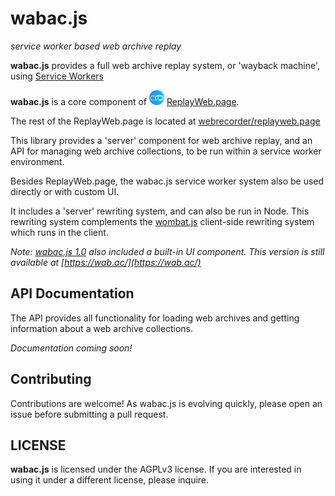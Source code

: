 # wabac.js

*service worker based web archive replay*
  
**wabac.js** provides a full web archive replay system, or 'wayback machine', using
[Service Workers](https://developer.mozilla.org/en-US/docs/Web/API/Service_Worker_API/Using_Service_Workers)

**wabac.js** is a core component of <img src="/assets/logo.svg" width="24" height="24"> [ReplayWeb.page](https://replayweb.page).

The rest of the ReplayWeb.page is located at [webrecorder/replayweb.page](https://github.com/webrecorder/replayweb.page)

This library provides a 'server' component for web archive replay, and an API for managing web archive collections,
to be run within a service worker environment.

Besides ReplayWeb.page, the wabac.js service worker system also be used directly or with custom UI.

It includes a 'server' rewriting system, and can also be run in Node. This rewriting system complements the [wombat.js](https://github.com/webrecorder/wombat)
client-side rewriting system which runs in the client.

*Note: [wabac.js 1.0](https://github.com/webrecorder/wabac.js-1.0) also included a built-in UI component. This version is still available at [https://wab.ac/](https://wab.ac/)*


## API Documentation

The API provides all functionality for loading web archives and getting information about a web archive collections.

*Documentation coming soon!*

## Contributing

Contributions are welcome! As wabac.js is evolving quickly, please open an issue before submitting a pull request.

## LICENSE

**wabac.js** is licensed under the AGPLv3 license. If you are interested in using it under a different license, please inquire.
